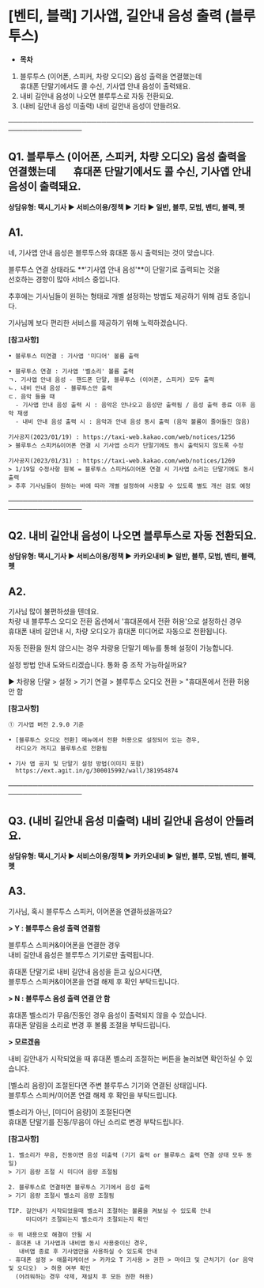 # [벤티, 블랙] 기사앱, 길안내 음성 출력 (블루투스)

* **목차**

1. 블루투스 (이어폰, 스피커, 차량 오디오) 음성 출력을 연결했는데  
   휴대폰 단말기에서도 콜 수신, 기사앱 안내 음성이 출력돼요.
2. 내비 길안내 음성이 나오면 블루투스로 자동 전환되요.
3. (내비 길안내 음성 미출력) 내비 길안내 음성이 안들려요.

─────────────────────────────────────────────────────────────────

**Q1. 블루투스 (이어폰, 스피커, 차량 오디오) 음성 출력을 연결했는데       휴대폰 단말기에서도 콜 수신, 기사앱 안내 음성이 출력돼요.**
------------------------------------------------------------------------------------

**상담유형: **택시\_기사 ▶ 서비스이용/정책 ▶ 기타 ▶ 일반, 블루, 모범, 벤티, 블랙, 펫****

**A1.**
-------

네, 기사앱 안내 음성은 블루투스와 휴대폰 동시 출력되는 것이 맞습니다.

블루투스 연결 상태라도 **'기사앱 안내 음성'**이 단말기로 출력되는 것을  
선호하는 경향이 많아 서비스 중입니다.

추후에는 기사님들이 원하는 형태로 개별 설정하는 방법도 제공하기 위해 검토 중입니다.

기사님께 보다 편리한 서비스를 제공하기 위해 노력하겠습니다.

**[참고사항]**

```
• 블루투스 미연결 : 기사앱 '미디어' 볼륨 출력  
  
• 블루투스 연결 : 기사앱 '벨소리' 볼륨 출력  
ㄱ. 기사앱 안내 음성 - 핸드폰 단말, 블루투스 (이어폰, 스피커) 모두 출력  
ㄴ. 내비 안내 음성 - 블루투스만 출력  
ㄷ. 음악 들을 때   
  - 기사앱 안내 음성 출력 시 : 음악은 안나오고 음성만 출력됨 / 음성 출력 종료 이후 음악 재생  
  - 내비 안내 음성 출력 시 : 음악과 안내 음성 동시 출력 (음악 볼륨이 줄어들진 않음)
```

```
기사공지(2023/01/19) : https://taxi-web.kakao.com/web/notices/1256  
> 블루투스 스피커&이어폰 연결 시 기사앱 소리가 단말기에도 동시 출력되지 않도록 수정  
  
기사공지(2023/01/31) : https://taxi-web.kakao.com/web/notices/1269  
> 1/19일 수정사항 원복 = 블루투스 스피커&이어폰 연결 시 기사앱 소리는 단말기에도 동시 출력  
> 추후 기사님들이 원하는 바에 따라 개별 설정하여 사용할 수 있도록 별도 개선 검토 예정
```

─────────────────────────────────────────────────────────────────

**Q2. 내비 길안내 음성이 나오면 블루투스로 자동 전환되요.**
-------------------------------------

**상담유형: **택시\_기사 ▶ 서비스이용/정책 ▶ 카카오내비 ▶ 일반, 블루, 모범, 벤티, 블랙, 펫****

**A2.**
-------

기사님 많이 불편하셨을 텐데요.  
차량 내 블루투스 오디오 전환 옵션에서 '휴대폰에서 전환 허용'으로 설정하신 경우  
휴대폰 내비 길안내 시, 차량 오디오가 휴대폰 미디어로 자동으로 전환됩니다.

자동 전환을 원치 않으시는 경우 차량용 단말기 메뉴를 통해 설정이 가능합니다.

설정 방법 안내 도와드리겠습니다. 통화 중 조작 가능하실까요?

▶ 차량용 단말 > 설정 > 기기 연결 > 블루투스 오디오 전환 > "휴대폰에서 전환 허용 안 함

**[참고사항]**

```
① 기사앱 버전 2.9.0 기준  
  
• [블루투스 오디오 전환] 메뉴에서 전환 허용으로 설정되어 있는 경우,   
  라디오가 꺼지고 블루투스로 전환됨  
  
• 기사 앱 공지 및 단말기 설정 방법(이미지 포함)   
  https://ext.agit.in/g/300015992/wall/381954874
```

─────────────────────────────────────────────────────────────────

**Q3. (내비 길안내 음성 미출력) 내비 길안내 음성이 안들려요.**
----------------------------------------

**상담유형: **택시\_기사 ▶ 서비스이용/정책 ▶ 카카오내비 ▶ 일반, 블루, 모범, 벤티, 블랙, 펫****

**A3.**
-------

기사님, 혹시 블루투스 스피커, 이어폰을 연결하셨을까요?

**> Y : 블루투스 음성 출력 연결함**

블루투스 스피커&이어폰을 연결한 경우  
내비 길안내 음성은 블루투스 기기로만 출력됩니다.

휴대폰 단말기로 내비 길안내 음성을 듣고 싶으시다면,  
블루투스 스피커&이어폰을 연결 해제 후 확인 부탁드립니다.

**> N : 블루투스 음성 출력 연결 안 함**

휴대폰 벨소리가 무음/진동인 경우 음성이 출력되지 않을 수 있습니다.   
휴대폰 알림을 소리로 변경 후 볼륨 조절을 부탁드립니다.

**> 모르겠음**

내비 길안내가 시작되었을 때 휴대폰 벨소리 조절하는 버튼을 눌러보면 확인하실 수 있습니다.

[벨소리 음량]이 조절된다면 주변 블루투스 기기와 연결된 상태입니다.   
블루투스 스피커/이어폰 연결 해제 후 확인을 부탁드립니다.

벨소리가 아닌, [미디어 음량]이 조절된다면   
휴대폰 단말기를 진동/무음이 아닌 소리로 변경 부탁드립니다.

**[참고사항]**

```
1. 벨소리가 무음, 진동이면 음성 미출력 (기기 출력 or 블루투스 출력 연결 상태 모두 동일)   
> 기기 음량 조절 시 미디어 음량 조절됨  
  
2. 블루투스로 연결하면 블루투스 기기에서 음성 출력   
> 기기 음량 조절시 벨소리 음량 조절됨  
  
TIP. 길안내가 시작되었을때 벨소리 조절하는 볼륨을 켜보실 수 있도록 안내  
     미디어가 조절되는지 벨소리가 조절되는지 확인  
  
※ 위 내용으로 해결이 안될 시  
- 휴대폰 내 기사앱과 내비앱 동시 사용중이신 경우,   
   내비앱 종료 후 기사앱만을 사용하실 수 있도록 안내   
- 휴대폰 설정 > 애플리케이션 > 카카오 T 기사용 > 권한 > 마이크 및 근처기기 (or 음악 및 오디오)  > 허용 여부 확인   
  (어려워하는 경우 삭제, 재설치 후 모든 권한 허용)
```